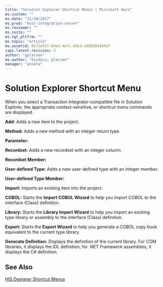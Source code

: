 ```yaml
---
title: "Solution Explorer Shortcut Menu1 | Microsoft Docs"
ms.custom: ""
ms.date: "11/30/2017"
ms.prod: "host-integration-server"
ms.reviewer: ""
ms.suite: ""
ms.tgt_pltfrm: ""
ms.topic: "article"
ms.assetid: 0e72e91f-04ed-4e7c-b9e3-e9d8d944b9af
caps.latest.revision: 3
author: "gplarsen"
ms.author: "hisdocs; plarsen"
manager: "anneta"
---
```

# Solution Explorer Shortcut Menu
When you select a Transaction Integrator-compatible file in Solution Explorer, the appropriate context-sensitive, or shortcut menu commands are displayed.  
  
 **Add:** Adds a new item to the project.  
  
 **Method:** Adds a new method with an integer return type.  
  
 **Parameter:**  
  
 **Recordset:** Adds a new recordset with an integer column.  
  
 **Recordset Member:**  
  
 **User-defined Type:** Adds a new user-defined type with an integer member.  
  
 **User-defined Type Member:**  
  
 **Import:** Imports an existing item into the project.  
  
 **COBOL:** Starts the **Import COBOL Wizard** to help you import COBOL to the interface (Class) definition.  
  
 **Library:** Starts the **Library Import Wizard** to help you import an existing type library or assembly to the interface (Class) definition.  
  
 **Export:** Starts the **Export Wizard** to help you generate a COBOL copy book equivalent to the current type library.  
  
 **Generate Definition:** Displays the definition of the current library. For COM libraries, it displays the IDL definition; for .NET Framework assemblies, it displays the C# definition.  
  
## See Also  
 [HIS Designer Shortcut Menus](../core/his-designer-shortcut-menus1.md)
